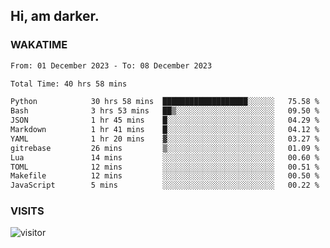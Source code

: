 ## Hi, am darker.

### WAKATIME

<!--START_SECTION:waka-->

```txt
From: 01 December 2023 - To: 08 December 2023

Total Time: 40 hrs 58 mins

Python            30 hrs 58 mins  ███████████████████░░░░░░   75.58 %
Bash              3 hrs 53 mins   ██▒░░░░░░░░░░░░░░░░░░░░░░   09.50 %
JSON              1 hr 45 mins    █░░░░░░░░░░░░░░░░░░░░░░░░   04.29 %
Markdown          1 hr 41 mins    █░░░░░░░░░░░░░░░░░░░░░░░░   04.12 %
YAML              1 hr 20 mins    ▓░░░░░░░░░░░░░░░░░░░░░░░░   03.27 %
gitrebase         26 mins         ▒░░░░░░░░░░░░░░░░░░░░░░░░   01.09 %
Lua               14 mins         ░░░░░░░░░░░░░░░░░░░░░░░░░   00.60 %
TOML              12 mins         ░░░░░░░░░░░░░░░░░░░░░░░░░   00.51 %
Makefile          12 mins         ░░░░░░░░░░░░░░░░░░░░░░░░░   00.50 %
JavaScript        5 mins          ░░░░░░░░░░░░░░░░░░░░░░░░░   00.22 %
```

<!--END_SECTION:waka-->

### VISITS
<!-- i should probably build this when i will have some time -->
![visitor](https://profile-counter.glitch.me/sanix-darker/count.svg)
